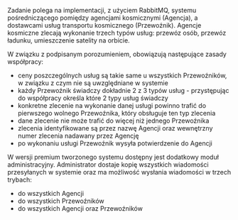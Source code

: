 Zadanie polega na implementacji, z użyciem RabbitMQ, systemu pośredniczącego pomiędzy agencjami kosmicznymi (Agencja), a dostawcami usług transportu kosmicznego (Przewoźnik). Agencje kosmiczne zlecają wykonanie trzech typów usług: przewóz osób, przewóz ładunku, umieszczenie satelity na orbicie.

W związku z podpisanym porozumieniem, obowiązują następujące zasady współpracy:
- ceny poszczególnych usług są takie same u wszystkich Przewoźników, w związku z czym nie są uwzględniane w systemie
- każdy Przewoźnik świadczy dokładnie 2 z 3 typów usług - przystępując do współpracy określa które 2 typy usług świadczy
- konkretne zlecenie na wykonanie danej usługi powinno trafić do pierwszego wolnego Przewoźnika, który obsługuje ten typ zlecenia
- dane zlecenie nie może trafić do więcej niż jednego Przewoźnika
- zlecenia identyfikowane są przez nazwę Agencji oraz wewnętrzny numer zlecenia nadawany przez Agencję
- po wykonaniu usługi Przewoźnik wysyła potwierdzenie do Agencji

W wersji premium tworzonego systemu dostępny jest dodatkowy moduł administracyjny. Administrator dostaje kopię wszystkich wiadomości przesyłanych w systemie oraz ma możliwość wysłania wiadomości w trzech trybach:
- do wszystkich Agencji
- do wszystkich Przewoźników
- do wszystkich Agencji oraz Przewoźników
